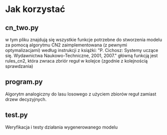 # Jak korzystać
## cn_two.py 
w tym pliku znajdują się wszystkie funkcje potrzebne do stworzenia modelu za pomocą algorytmu CN2 zaimplementowana (z pewnymi optymalizacjami) według instrukcji z książki: 
"P. Cichosz: Systemy uczące się. Wydawnictwa Naukowo-Techniczne, 2001, 2007."
główną funkcją jest rules_cn2, która zwraca zbriór reguł w kolejce (zgodnie z kolejnością sprawdzania)
## program.py
Algorytm analogiczny do lasu losowego z użyciem zbiorów reguł zamiast drzew decyzyjnych.
## test.py
Weryfikacja i testy działania wygenerowanego modelu
